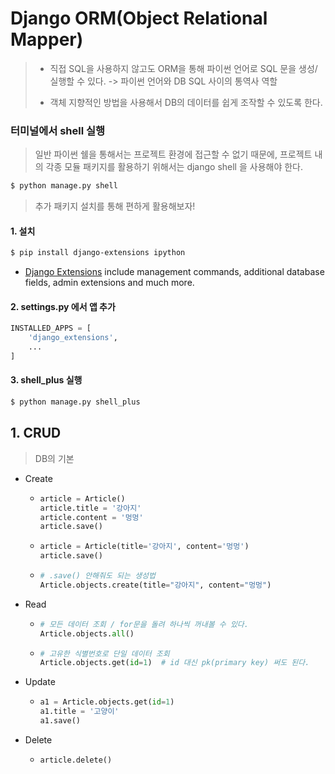 # Django ORM(**O**bject **R**elational **M**apper)

> * 직접 SQL을 사용하지 않고도 ORM을 통해 파이썬 언어로 SQL 문을 생성/실행할 수 있다. -> 파이썬 언어와 DB SQL 사이의 통역사 역할 
>
> * 객체 지향적인 방법을 사용해서 DB의 데이터를 쉽게 조작할 수 있도록 한다.



### 터미널에서 shell 실행

> 일반 파이썬 쉘을 통해서는 프로젝트 환경에 접근할 수 없기 때문에, 프로젝트 내의 각종 모듈 패키지를 활용하기 위해서는 django shell 을 사용해야 한다.

```bash
$ python manage.py shell
```



> 추가 패키지 설치를 통해 편하게 활용해보자! 

#### 1. 설치
```bash
$ pip install django-extensions ipython
```

* [Django Extensions](https://django-extensions.readthedocs.io/en/latest/) include management commands, additional database fields, admin extensions and much more. 



#### 2. settings.py 에서 앱 추가

```python
INSTALLED_APPS = [
    'django_extensions',
    ...
]
```



#### 3. shell_plus 실행

```bash
$ python manage.py shell_plus
```





## 1. CRUD

> DB의 기본
* Create

  * ```python
    article = Article()
    article.title = '강아지'
    article.content = '멍멍'
    article.save()
    ```

  * ```python
    article = Article(title='강아지', content='멍멍')
    article.save()
    ```

  * ```python
    # .save() 안해줘도 되는 생성법
    Article.objects.create(title="강아지", content="멍멍")
    ```

  

* Read

  * ```python
    # 모든 데이터 조회 / for문을 돌려 하나씩 꺼내볼 수 있다.
    Article.objects.all() 
    ```

  * ```python
    # 고유한 식별번호로 단일 데이터 조회
    Article.objects.get(id=1)  # id 대신 pk(primary key) 써도 된다.
    ```

  

* Update

  * ```python
    a1 = Article.objects.get(id=1)
    a1.title = '고양이'
    a1.save()
    ```

  

* Delete

  * ```python
    article.delete()
    ```





